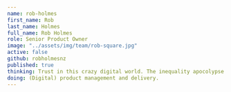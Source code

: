 ```yaml
---
name: rob-holmes
first_name: Rob
last_name: Holmes
full_name: Rob Holmes
role: Senior Product Owner
image: "../assets/img/team/rob-square.jpg"
active: false
github: robholmesnz
published: true
thinking: Trust in this crazy digital world. The inequality apocolypse.
doing: (Digital) product management and delivery.
---
```


